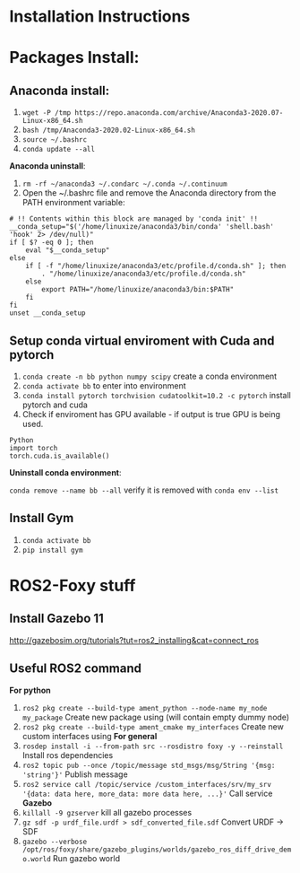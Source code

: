 # Installation Instructions

Packages Install:
=======
Anaconda install:
----
1. `wget -P /tmp https://repo.anaconda.com/archive/Anaconda3-2020.07-Linux-x86_64.sh`
2. `bash /tmp/Anaconda3-2020.02-Linux-x86_64.sh`
3. `source ~/.bashrc`
4. `conda update --all`

**Anaconda uninstall**:
1. `rm -rf ~/anaconda3 ~/.condarc ~/.conda ~/.continuum`
2. Open the ~/.bashrc file and remove the Anaconda directory from the PATH environment variable:
```
# !! Contents within this block are managed by 'conda init' !!
__conda_setup="$('/home/linuxize/anaconda3/bin/conda' 'shell.bash' 'hook' 2> /dev/null)"
if [ $? -eq 0 ]; then
    eval "$__conda_setup"
else
    if [ -f "/home/linuxize/anaconda3/etc/profile.d/conda.sh" ]; then
        . "/home/linuxize/anaconda3/etc/profile.d/conda.sh"
    else
        export PATH="/home/linuxize/anaconda3/bin:$PATH"
    fi
fi
unset __conda_setup
```

Setup conda virtual enviroment with Cuda and pytorch
----
1. `conda create -n bb python numpy scipy` create a conda environment
2. `conda activate bb` to enter into environment
3. `conda install pytorch torchvision cudatoolkit=10.2 -c pytorch` install pytorch and cuda
4. Check if enviroment has GPU available - if output is true GPU is being used.
```
Python
import torch
torch.cuda.is_available()
```

**Uninstall conda environment**: 

`conda remove --name bb --all` verify it is removed with `conda env --list`

Install Gym
----
1. `conda activate bb`
2. `pip install gym`


ROS2-Foxy stuff
=====
Install Gazebo 11 
---
http://gazebosim.org/tutorials?tut=ros2_installing&cat=connect_ros 

Useful ROS2 command
---
**For python** 
1. `ros2 pkg create --build-type ament_python --node-name my_node my_package` Create new package using (will contain empty dummy node)
2. `ros2 pkg create --build-type ament_cmake my_interfaces` Create new custom interfaces using
**For general**
1. `rosdep install -i --from-path src --rosdistro foxy -y --reinstall` Install ros dependencies 
2. `ros2 topic pub --once /topic/message std_msgs/msg/String '{msg: 'string'}'` Publish message 
3. `ros2 service call /topic/service /custom_interfaces/srv/my_srv '{data: data here, more_data: more data here, ...}'` Call service 
**Gazebo**
1. `killall -9 gzserver` kill all gazebo processes 
2. `gz sdf -p urdf_file.urdf > sdf_converted_file.sdf` Convert URDF -> SDF 
3. `gazebo --verbose /opt/ros/foxy/share/gazebo_plugins/worlds/gazebo_ros_diff_drive_demo.world` Run gazebo world 
